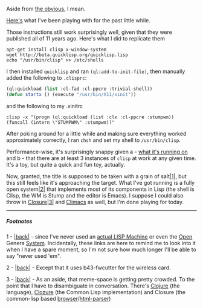Aside from [the obvious](http://c2.com/cgi/wiki?OpenGenera), I mean.

[Here's](http://www.clisp.org/clash.html) what I've been playing with for the past little while.

Those instructions still work surprisingly well, given that they were published all of 11 years ago. Here's what I did to replicate them

```
apt-get install clisp x-window-system
wget http://beta.quicklisp.org/quicklisp.lisp
echo "/usr/bin/clisp" >> /etc/shells
```

I then installed `quicklisp` and ran `(ql:add-to-init-file)`, then manually added the following to `.clisprc`:

```lisp
(ql:quickload (list :cl-fad :cl-ppcre :trivial-shell))
(defun startx () (execute "/usr/bin/X11/xinit"))
```

and the following to my .xinitrc

`clisp -x "(progn (ql:quickload (list :clx :cl-ppcre :stumpwm)) (funcall (intern \"STUMPWM\" :stumpwm))"` <!-- " -->

After poking around for a little while and making sure everything worked approximately correctly, I ran `chsh` and set my shell to `/usr/bin/clisp`.

Performance-wise, it's surprisingly snappy given
a - [what it's running on](http://www.pcmag.com/article2/0,2817,1625692,00.asp) and
b - that there are at least 3 instances of `clisp` at work at any given time. It's a toy, but quite a quick and fun toy, actually.

Now, granted, the title is supposed to be taken with a grain of salt<a name="note-Fri-Jan-20-224430EST-2012"></a>[|1|](#foot-Fri-Jan-20-224430EST-2012), but this still feels like it's approaching the target. What I've got running is a fully open system<a name="note-Fri-Jan-20-224505EST-2012"></a>[|2|](#foot-Fri-Jan-20-224505EST-2012) that implements most of its components in Lisp (the shell is Clisp, the WM is Stump and the editor is Emacs). I suppose I could also throw in [Closure](http://common-lisp.net/project/closure/)<a name="note-Fri-Jan-20-230358EST-2012"></a>[|3|](#foot-Fri-Jan-20-230358EST-2012) and [Climacs](http://common-lisp.net/project/climacs/) as well, but I'm done playing for today.

* * *
##### Footnotes

1 - <a name="foot-Fri-Jan-20-224430EST-2012"></a>[|back|](#note-Fri-Jan-20-224430EST-2012) - since I've never used an [actual LISP Machine](http://en.wikipedia.org/wiki/Lisp_machine) or even the [Open](http://www.advogato.org/person/johnw/diary/12.html) Genera [System](http://collison.ie/blog/2008/04/lisp-machines). Incidentally, these links are here to remind me to look into it when I have a spare moment, so I'm not sure how much longer I'll be able to say "never used 'em".

2 - <a name="foot-Fri-Jan-20-224505EST-2012"></a>[|back|](#note-Fri-Jan-20-224505EST-2012) - Except that it uses b43-fwcutter for the wireless card.


3 - <a name="foot-Fri-Jan-20-230358EST-2012"></a>[|back|](#note-Fri-Jan-20-230358EST-2012) - As an aside, that meme-space is getting pretty crowded. To the point that I have to disambiguate in conversation. There's [Clojure](http://clojure.org/) (the language), [Clozure](http://ccl.clozure.com/) (the Common Lisp implementation) and Closure (the common-lisp based [browser](http://common-lisp.net/project/closure/)/[html-parser](http://www.cliki.net/closure-html))
